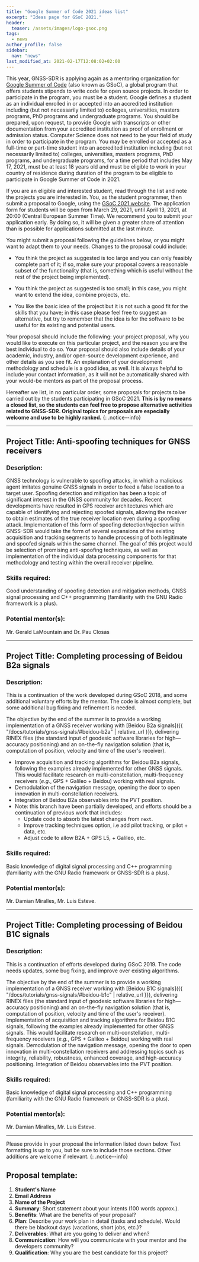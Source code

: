 ```yaml
---
title: "Google Summer of Code 2021 ideas list"
excerpt: "Ideas page for GSoC 2021."
header:
  teaser: /assets/images/logo-gsoc.png
tags:
  - news  
author_profile: false
sidebar:
  nav: "news"
last_modified_at: 2021-02-17T12:08:02+02:00
---
```



This year, GNSS-SDR is applying again as a mentoring organization for [Google
Summer of Code](https://summerofcode.withgoogle.com/) (also known as GSoC), a
global program that offers students stipends to write code for open source
projects. In order to participate in the program, you must be a student. Google
defines a student as an individual enrolled in or accepted into an accredited
institution including (but not necessarily limited to) colleges, universities,
masters programs, PhD programs and undergraduate programs. You should be
prepared, upon request, to provide Google with transcripts or other
documentation from your accredited institution as proof of enrollment or
admission status. Computer Science does not need to be your field of study in
order to participate in the program. You may be enrolled or accepted as a
full-time or part-time student into an accredited institution including (but not
necessarily limited to) colleges, universities, masters programs, PhD programs,
and undergraduate programs, for a time period that includes May 17, 2021, must
be at least 18 years old and must be eligible to work in your country of
residence during duration of the program to be eligible to participate in Google
Summer of Code in 2021.

If you are an eligible and interested student, read through the list and note
the projects you are interested in. You, as the student programmer, then submit
a proposal to Google, using the [GSoC 2021
website](https://summerofcode.withgoogle.com/). The application form for
students will be open from March 29, 2021, until April 13, 2021, at 20:00
(Central European Summer Time). We recommend you to submit your application
early. By doing so, it will be given a greater share of attention than is
possible for applications submitted at the last minute.

You might submit a proposal following the guidelines below, or you might want to
adapt them to your needs. Changes to the proposal could include:

  * You think the project as suggested is too large and you can only feasibly
  complete part of it; if so, make sure your proposal covers a reasonable subset
  of the functionality (that is, something which is useful without the rest of
  the project being implemented).

  * You think the project as suggested is too small; in this case, you might
  want to extend the idea, combine projects, etc.

  * You like the basic idea of the project but it is not such a good fit for
  the skills that you have; in this case please feel free to suggest an
  alternative, but try to remember that the idea is for the software to be
  useful for its existing and potential users.

Your proposal should include the following: your project proposal, why you would
like to execute on this particular project, and the reason you are the best
individual to do so. Your proposal should also include details of your academic,
industry, and/or open-source development experience, and other details as you
see fit. An explanation of your development methodology and schedule is a good
idea, as well. It is always helpful to include your contact information, as it
will not be automatically shared with your would-be mentors as part of the
proposal process.

  Hereafter we list, in no particular order, some proposals for projects to be
  carried out by the students participating in GSoC 2021. **This is by no means
  a closed list, so the students can feel free to propose alternative activities
  related to GNSS-SDR. Original topics for proposals are especially welcome and
  use to be highly ranked.**
  {: .notice--info}

-------


## Project Title: Anti-spoofing techniques for GNSS receivers

### Description:
GNSS technology is vulnerable to spoofing attacks, in which a malicious agent
imitates genuine GNSS signals in order to feed a false location to a target
user. Spoofing detection and mitigation has been a topic of significant interest
in the GNSS community for decades. Recent developments have resulted in GPS
receiver architectures which are capable of identifying and rejecting spoofed
signals, allowing the receiver to obtain estimates of the true receiver location
even during a spoofing attack. Implementation of this form of spoofing
detection/rejection within GNSS-SDR would take the form of several expansions of
the existing acquisition and tracking segments to handle processing of both
legitimate and spoofed signals within the same channel. The goal of this project
would be selection of promising anti-spoofing techniques, as well as
implementation of the individual data processing components for that methodology
and testing within the overall receiver pipeline.

### Skills required:
Good understanding of spoofing detection and mitigation methods, GNSS signal
processing and C++ programming (familiarity with the GNU Radio framework is a
plus).

### Potential mentor(s):
Mr. Gerald LaMountain and Dr. Pau Closas


---------

## Project Title: Completing processing of Beidou B2a signals

### Description:
This is a continuation of the work developed during GSoC 2018, and some
additional voluntary efforts by the mentor. The code is almost complete, but
some additional bug fixing and refinement is needed.

The objective by the end of the summer is to provide a working implementation of
a GNSS receiver working with [Beidou B2a signals]({{
"/docs/tutorials/gnss-signals/#beidou-b2a" | relative_url }}), delivering RINEX
files (the standard input of geodesic software libraries for high—accuracy
positioning) and an on-the-fly navigation solution (that is, computation of
position, velocity and time of the user's receiver).

 * Improve acquisition and tracking algorithms for Beidou B2a signals,
 following the examples already implemented for other GNSS signals. This would
 facilitate research on multi-constellation, multi-frequency receivers (_e.g._,
 GPS + Galileo + Beidou) working with real signals.
 * Demodulation of the navigation message, opening the door to open innovation
 in multi-constellation receivers.
 * Integration of Beidou B2a observables into the PVT position.
 * Note: this branch have been partially developed, and efforts should be a
 continuation of previous work that includes:
    - Update code to absorb the latest changes from `next`.
    - Improve tracking techniques option, i.e add pilot tracking, or pilot +
    data, etc.
    - Adjust code to allow B2A + GPS L5, + Galileo, etc.

### Skills required:
Basic knowledge of digital signal processing and C++ programming (familiarity
with the GNU Radio framework or GNSS-SDR is a plus).


### Potential mentor(s):
Mr. Damian Miralles, Mr. Luis Esteve.


---------

## Project Title: Completing processing of Beidou B1C signals

### Description:
This is a continuation of efforts developed during GSoC 2019. The code needs
updates, some bug fixing, and improve over existing algorithms.

The objective by the end of the summer is to provide a working implementation of
a GNSS receiver working with [Beidou B1C signals]({{
"/docs/tutorials/gnss-signals/#beidou-b1c" | relative_url }}), delivering RINEX
files (the standard input of geodesic software libraries for high—accuracy
positioning) and an on-the-fly navigation solution (that is, computation of
position, velocity and time of the user's receiver). Implementation of
acquisition and tracking algorithms for Beidou B1C signals, following the
examples already implemented for other GNSS signals. This would facilitate
research on multi-constellation, multi-frequency receivers (_e.g._, GPS +
Galileo + Beidou) working with real signals. Demodulation of the navigation
message, opening the door to open innovation in multi-constellation receivers
and addressing topics such as integrity, reliability, robustness, enhanced
coverage, and high-accuracy positioning. Integration of Beidou observables into
the PVT position.


### Skills required:

Basic knowledge of digital signal processing and C++ programming (familiarity
with the GNU Radio framework or GNSS-SDR is a plus).

### Potential mentor(s):
Mr. Damian Miralles, Mr. Luis Esteve.



---------

Please provide in your proposal the information listed down below. Text
formatting is up to you, but be sure to include those sections. Other additions
are welcome if relevant.
{: .notice--info}

## Proposal template:

  1. **Student's Name**
  2. **Email Address**
  3. **Name of the Project**
  4. **Summary**: Short statement about your intents (100 words approx.).
  5. **Benefits**: What are the benefits of your proposal?
  6. **Plan**: Describe your work plan in detail (tasks and schedule). Would
  there be blackout days (vacations, short jobs, etc.)?
  7. **Deliverables**: What are you going to deliver and when?
  8. **Communication**: How will you communicate with your mentor and the
  developers community?
  9. **Qualification**: Why you are the best candidate for this project?
